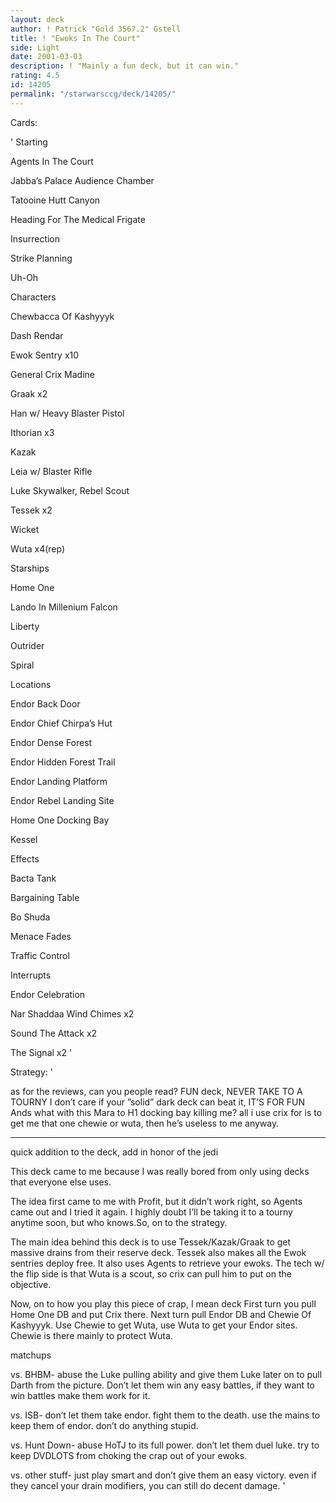 ```yaml
---
layout: deck
author: ! Patrick "Gold 3567.2" Gstell
title: ! "Ewoks In The Court"
side: Light
date: 2001-03-03
description: ! "Mainly a fun deck, but it can win."
rating: 4.5
id: 14205
permalink: "/starwarsccg/deck/14205/"
---
```

Cards: 

'  Starting

Agents In The Court

Jabba’s Palace Audience Chamber

Tatooine Hutt Canyon

Heading For The Medical Frigate

Insurrection

Strike Planning

Uh-Oh


  Characters

Chewbacca Of Kashyyyk

Dash Rendar

Ewok Sentry x10

General Crix Madine

Graak x2

Han w/ Heavy Blaster Pistol

Ithorian x3

Kazak 

Leia w/ Blaster Rifle

Luke Skywalker, Rebel Scout

Tessek x2

Wicket

Wuta x4(rep)


  Starships

Home One

Lando In Millenium Falcon

Liberty

Outrider

Spiral


  Locations

Endor Back Door

Endor Chief Chirpa’s Hut

Endor Dense Forest

Endor Hidden Forest Trail

Endor Landing Platform

Endor Rebel Landing Site

Home One Docking Bay

Kessel


  Effects

Bacta Tank

Bargaining Table

Bo Shuda

Menace Fades

Traffic Control


  Interrupts

Endor Celebration

Nar Shaddaa Wind Chimes x2

Sound The Attack x2

The Signal x2 '

Strategy: '

as for the reviews, can you people read? FUN deck, NEVER TAKE TO A TOURNY I don’t care if your ”solid” dark deck can beat it, IT’S FOR FUN Ands what with this Mara to H1 docking bay killing me? all i use crix for is to get me that one chewie or wuta, then he’s useless to me anyway.

------------------------------------------------------------



quick addition to the deck, add in honor of the jedi



This deck came to me because I was really bored from only using decks that everyone else uses. 


The idea first came to me with Profit, but it didn’t work right, so Agents came out and I tried it again. I highly doubt I’ll be taking it to a tourny anytime soon, but who knows.So, on to the strategy.


The main idea behind this deck is to use Tessek/Kazak/Graak to get massive drains from their reserve deck. Tessek also makes all the Ewok sentries deploy free. It also uses Agents to retrieve your ewoks. The tech w/ the flip side is that Wuta is a scout, so crix can pull him to put on the objective.

 Now, on to how you play this piece of crap, I mean deck  First turn you pull Home One DB and put Crix there. Next turn pull Endor DB and Chewie Of Kashyyyk. Use Chewie to get Wuta, use Wuta to get your Endor sites. Chewie is there mainly to protect Wuta.


 matchups


vs. BHBM- abuse the Luke pulling ability and give them Luke later on to pull Darth from the picture. Don’t let them win any easy battles, if they want to win battles make them work for it.


vs. ISB- don’t let them take endor. fight them to the death. use the mains to keep them of endor. don’t do anything stupid.


vs. Hunt Down- abuse HoTJ to its full power. don’t let them duel luke. try to keep DVDLOTS from choking the crap out of your ewoks.


vs. other stuff- just play smart and don’t give them an easy victory. even if they cancel your drain modifiers, you can still do decent damage.  '
